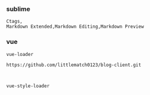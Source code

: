 ### sublime 

    Ctags,
    Markdown Extended,Markdown Editing,Markdown Preview

### vue

    vue-loader

    https://github.com/littlematch0123/blog-client.git



    vue-style-loader